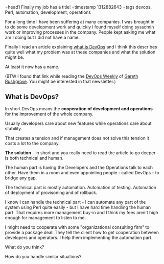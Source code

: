 =head1 Finally my job has a title!
=timestamp 1312882643
=tags devops, Perl, automation, development, operations

For a long time I have been suffering at many companies. I was brought in to do some 
development work and quickly I found myself doing sysadmin work or improving processes 
in the company. People kept asking me what am I doing but I did not have a name.

Finally I read an article explaining 
<a href="http://dev-spout.blogspot.com/2011/07/what-is-devops.html">what is DevOps</a> and I 
think this describes quite well what my problem was at these companies and what the solution might be.

At least it now has a name.

(BTW I found that link while reading the <a href="http://devopsweekly.com/">DevOps Weekly</a> of 
<a href="http://morethanseven.net/">Gareth Rushgrove</a>. You might be interested in that newsletter.)


<h2>What is DevOps?</h2>

In short DevOps means the <b>cooperation of development and operations</b> for the 
improvement of the whole company.

Usually developers care about new features while operations care about stability.

That creates a tension and if management does not solve this tension it costs a lot to the company.

<b>The solution</b> - in short and you really need to read the article to go deeper - is both technical and human.

The human part is having the Developers and the Operations talk to each other. Have them in a 
room and even appointing people - called DevOps - to bridge any gap.

The technical part is mostly automation. Automation of testing. Automation of deployment of provisoning and of rollback.

I know I can handle the technical part - I can automate any part of the system using Perl quite easily - 
but I have hard time handling the human part. That requires more management buy-in and I think my fees aren't 
high enough for management to listen to me.

I might need to cooperate with some "organizational consulting firm" to provide a package deal. 
They tell the client how to get cooperation between developers and operators. I help them implementing the automation part.

What do you think?

How do you handle similar situations?

